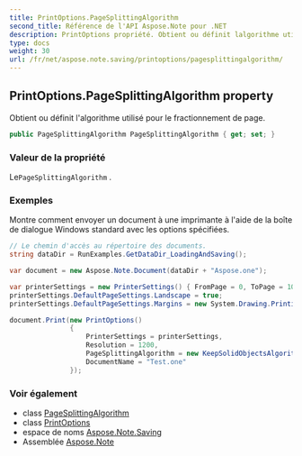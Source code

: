 ```yaml
---
title: PrintOptions.PageSplittingAlgorithm
second_title: Référence de l'API Aspose.Note pour .NET
description: PrintOptions propriété. Obtient ou définit lalgorithme utilisé pour le fractionnement de page.
type: docs
weight: 30
url: /fr/net/aspose.note.saving/printoptions/pagesplittingalgorithm/
---
```

## PrintOptions.PageSplittingAlgorithm property

Obtient ou définit l'algorithme utilisé pour le fractionnement de page.

```csharp
public PageSplittingAlgorithm PageSplittingAlgorithm { get; set; }
```

### Valeur de la propriété

Le`PageSplittingAlgorithm` .

### Exemples

Montre comment envoyer un document à une imprimante à l'aide de la boîte de dialogue Windows standard avec les options spécifiées.

```csharp
// Le chemin d'accès au répertoire des documents.
string dataDir = RunExamples.GetDataDir_LoadingAndSaving();

var document = new Aspose.Note.Document(dataDir + "Aspose.one");

var printerSettings = new PrinterSettings() { FromPage = 0, ToPage = 10 };
printerSettings.DefaultPageSettings.Landscape = true;
printerSettings.DefaultPageSettings.Margins = new System.Drawing.Printing.Margins(50, 50, 150, 50);

document.Print(new PrintOptions()
               {
                   PrinterSettings = printerSettings,
                   Resolution = 1200,
                   PageSplittingAlgorithm = new KeepSolidObjectsAlgorithm(),
                   DocumentName = "Test.one"
               });
```

### Voir également

* class [PageSplittingAlgorithm](../../pagesplittingalgorithm/)
* class [PrintOptions](../)
* espace de noms [Aspose.Note.Saving](../../printoptions/)
* Assemblée [Aspose.Note](../../../)


